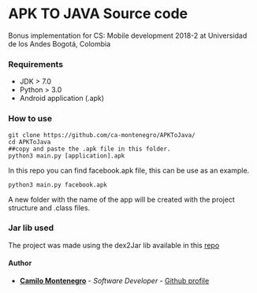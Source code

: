 # APK TO JAVA Source code

Bonus implementation for CS: Mobile development 2018-2 at Universidad de los Andes Bogotá, Colombia

### Requirements
- JDK > 7.0
- Python > 3.0
- Android application (.apk)

### How to use

```
git clone https://github.com/ca-montenegro/APKToJava/
cd APKToJava
##copy and paste the .apk file in this folder.
python3 main.py [application].apk
```
In this repo you can find facebook.apk file, this can be use as an example. 
```
python3 main.py facebook.apk
```
A new folder with the name of the app will be created with the project structure and .class files.

### Jar lib used
The project was made using the dex2Jar lib available in this [repo](https://github.com/pxb1988/dex2jar)

#### Author

* **[Camilo Montenegro](https://ca-montenegro.github.io/)** - *Software Developer* - [Github profile](https://github.com/ca-montenegro)
